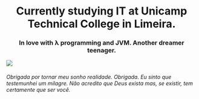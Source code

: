 <h1 align="center">Currently studying IT at Unicamp Technical College in Limeira.</h1>
<h3 align="center">In love with λ programming and JVM. Another dreamer teenager.</h3>
<img src="https://thumbs.gfycat.com/ElasticLightheartedFlies-mobile.mp4">
<h6>Obrigada por tornar meu sonho realidade. Obrigada. Eu sinto que testemunhei um milagre. Não acredito que Deus exista mas, se existir, tem certamente que ser você.</h6>

<!--
**threadlly/threadlly** is a ✨ _special_ ✨ repository because its `README.md` (this file) appears on your GitHub profile.



Here are some ideas to get you started:

- 🔭 I’m currently working on ...
- 🌱 I’m currently learning ...
- 👯 I’m looking to collaborate on ...
- 🤔 I’m looking for help with ...
- 💬 Ask me about ...
- 📫 How to reach me: ...
- 😄 Pronouns: ...
- ⚡ Fun fact: ...
-->
